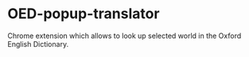 # OED-popup-translator
Chrome extension which allows to look up selected world in the Oxford English Dictionary.
